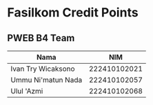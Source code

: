 # Fasilkom Credit Points

## PWEB B4 Team

| Nama | NIM |
| ---- | --- |
| Ivan Try Wicaksono | 222410102021 |
| Ummu Ni'matun Nada | 222410102057 |
| Ulul 'Azmi | 222410102068 |
